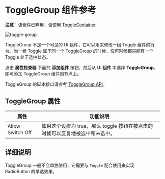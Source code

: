 # ToggleGroup 组件参考

**注意**：该组件已弃用，请使用 [ToggleContainer](toggleContainer.md)

![toggle-group](./toggle/toggle-group.png)

ToggleGroup 不是一个可见的 UI 组件，它可以用来修改一组 Toggle 组件的行为。当一组 Toggle 属于同一个 ToggleGroup 的时候，任何时候都只能有一个 Toggle 处于选中状态。

点击 **属性检查器** 下面的 **添加组件** 按钮，然后从 **UI 组件** 中选择 **ToggleGroup**，即可添加 ToggleGroup 组件到节点上。

ToggleGroup 的脚本接口请参考 [ToggleGroup API](%__APIDOC__%/zh/classes/ToggleGroup.html)。

## ToggleGroup 属性

| 属性 |   功能说明
| -------------- | ----------- |
| Allow Switch Off | 如果这个设置为 true，那么 toggle 按钮在被点击的时候可以反复地被选中和未选中。

## 详细说明

ToggleGroup 一般不会单独使用，它需要与 `Toggle` 配合使用来实现 RadioButton 的单选效果。
